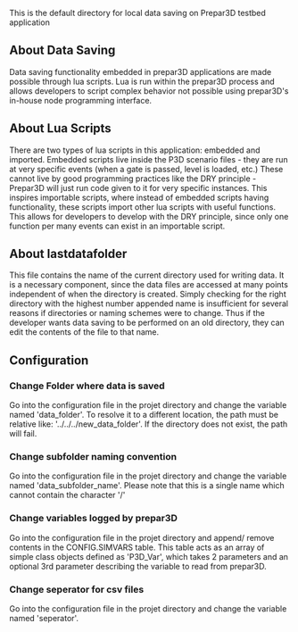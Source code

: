 This is the default directory for local data saving on Prepar3D testbed application

## About Data Saving
Data saving functionality embedded in prepar3D applications are made possible through lua scripts.
Lua is run within the prepar3D process and allows developers to script complex behavior not possible using prepar3D's in-house node programming interface.

## About Lua Scripts
There are two types of lua scripts in this application: embedded and imported. Embedded scripts live inside the P3D scenario files - they are run at very specific events (when a gate is passed, level is loaded, etc.) These cannot live by good programming practices like the DRY principle - Prepar3D will just run code given to it for very specific instances. This inspires importable scripts, where instead of embedded scripts having functionality, these scripts import other lua scripts with useful functions. This allows for developers to develop with the DRY principle, since only one function per many events can exist in an importable script.

## About lastdatafolder
This file contains the name of the current directory used for writing data. It is a necessary component, since the data files are accessed at many points independent of when the directory is created. Simply checking for the right directory with the highest number appended name is insufficient for several reasons if directories or naming schemes were to change. Thus if the developer wants data saving to be performed on an old directory, they can edit the contents of the file to that name.

## Configuration
### Change Folder where data is saved
Go into the configuration file in the projet directory and change the variable named 'data_folder'. To resolve it to a different location, the path must be relative like: '../../../new_data_folder'. If the directory does not exist, the path will fail.

### Change subfolder naming convention
Go into the configuration file in the projet directory and change the variable named 'data_subfolder_name'. Please note that this is a single name which cannot contain the character '/'

### Change variables logged by prepar3D
Go into the configuration file in the projet directory and append/ remove contents in the CONFIG.SIMVARS table. This table acts as an array of simple class objects defined as 'P3D_Var', which takes 2 parameters and an optional 3rd parameter describing the variable to read from prepar3D.

### Change seperator for csv files
Go into the configuration file in the projet directory and change the variable named 'seperator'.